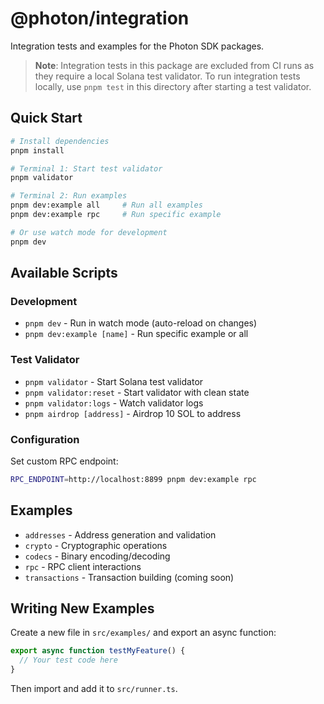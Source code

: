 # @photon/integration

Integration tests and examples for the Photon SDK packages.

> **Note**: Integration tests in this package are excluded from CI runs as they require a local Solana test validator.
> To run integration tests locally, use `pnpm test` in this directory after starting a test validator.

## Quick Start

```bash
# Install dependencies
pnpm install

# Terminal 1: Start test validator
pnpm validator

# Terminal 2: Run examples
pnpm dev:example all     # Run all examples
pnpm dev:example rpc     # Run specific example

# Or use watch mode for development
pnpm dev
```

## Available Scripts

### Development
- `pnpm dev` - Run in watch mode (auto-reload on changes)
- `pnpm dev:example [name]` - Run specific example or all

### Test Validator
- `pnpm validator` - Start Solana test validator
- `pnpm validator:reset` - Start validator with clean state
- `pnpm validator:logs` - Watch validator logs
- `pnpm airdrop [address]` - Airdrop 10 SOL to address

### Configuration
Set custom RPC endpoint:
```bash
RPC_ENDPOINT=http://localhost:8899 pnpm dev:example rpc
```

## Examples

- `addresses` - Address generation and validation
- `crypto` - Cryptographic operations
- `codecs` - Binary encoding/decoding
- `rpc` - RPC client interactions
- `transactions` - Transaction building (coming soon)

## Writing New Examples

Create a new file in `src/examples/` and export an async function:

```typescript
export async function testMyFeature() {
  // Your test code here
}
```

Then import and add it to `src/runner.ts`.